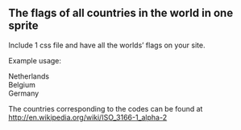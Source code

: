 <h2>The flags of all countries in the world in one sprite</h2>
Include 1 css file and have all the worlds’ flags on your site.

Example usage:

  <div class="flag NL">Netherlands</li>
  <div class="flag BE">Belgium</li>
  <div class="flag DE">Germany</li>
  
The countries corresponding to the codes can be found at http://en.wikipedia.org/wiki/ISO_3166-1_alpha-2
